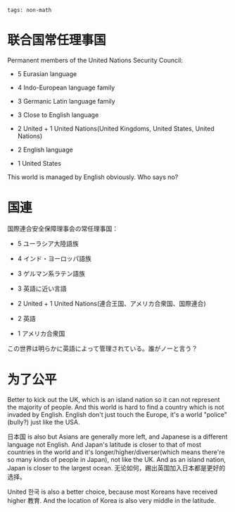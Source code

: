 ```
tags: non-math
```

# 联合国常任理事国

Permanent members of the United Nations Security Council:

- 5 Eurasian language

- 4 Indo-European language family

- 3 Germanic Latin language family

- 3 Close to English language

- 2 United + 1 United Nations(United Kingdoms, United States, United Nations)

- 2 English language

- 1 United States


This world is managed by English obviously. Who says no?

# 国連

国際連合安全保障理事会の常任理事国：

- 5 ユーラシア大陸語族

- 4 インド・ヨーロッパ語族

- 3 ゲルマン系ラテン語族

- 3 英語に近い言語

- 2 United + 1 United Nations(連合王国、アメリカ合衆国、国際連合)

- 2 英語

- 1 アメリカ合衆国


この世界は明らかに英語によって管理されている。誰がノーと言う？


# 为了公平

Better to kick out the UK, which is an island nation so it can not represent the majority of people. And this world is hard to find a country which is not invaded by English. English don't just touch the Europe, it's a world "police"(bully?) just like the USA.

日本国 is also but Asians are generally more left, and Japanese is a different language not English. And Japan's latitude is closer to that of most countries in the world and it's longer/higher/diverser(which means there're so many kinds of people in Japan), not like the UK. And as an island nation, Japan is closer to the largest ocean. 无论如何，踢出英国加入日本都是更好的选择。

United 한국 is also a better choice, because most Koreans have received higher 教育. And the location of Korea is also very middle in the latitude.

<!--
Peaceful Unity of 한국 is almost impossible.

Why did the West and East merge(not by invading)? 

My theory is the peaceful unity can only happen in the German-Latin language familiy, because by any ways, they can be connected by something, which means they will not be isolated by this world.

But the isolations of Asian countries, or Slavic countries, which are the isolations of all of the world. So as long as the isolation continues, the dividions will not change.

Only by war, but it's a cause for the German-Latins. So it's impossible.

And the peninsula is not easy to unite, such as the European peninsula, the Indochina Peninsula, the Middle East, so on except the Florida Peninsula, the Indian Peninsula. These arifical countries.
-->

<!--
So, China should not isolate Russia like the other countries, which is dangerous for this world.

The heaven gives birth to China is to let it be some different.

German-Latins have the strict grammars, probably because they are absolutists. But if people want to destroy Russia......
-->

<!--
From Languages, The relations of J-R-C:

R +1 Japan, +0.5 China, Korea
J +1 Russia, +0.5 China, +0 Korea
-->